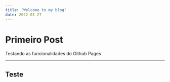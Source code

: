 ```yaml
---
title: "Welcome to my blog"
date: 2022-01-27
---
```


# Primeiro Post

Testando as funcionalidades do Github Pages

---
## Teste
